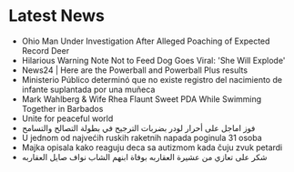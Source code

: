 # Latest News
-  Ohio Man Under Investigation After Alleged Poaching of Expected Record Deer
-  Hilarious Warning Note Not to Feed Dog Goes Viral: 'She Will Explode'
-  News24 | Here are the Powerball and Powerball Plus results
-  Ministerio Público determinó que no existe registro del nacimiento de infante suplantada por una muñeca
-  Mark Wahlberg & Wife Rhea Flaunt Sweet PDA While Swimming Together in Barbados
-  Unite for peaceful world
-  فوز اماجل على أحرار لودر بضربات الترجيح في بطولة التصالح والتسامح
-  U jednom od najvećih ruskih raketnih napada poginula 31 osoba
-  Majka opisala kako reaguju deca sa autizmom kada čuju zvuk petardi
-  شكر على تعازي من عشيرة العقاربه بوفاة ابنهم الشاب نواف صايل العقاربه
